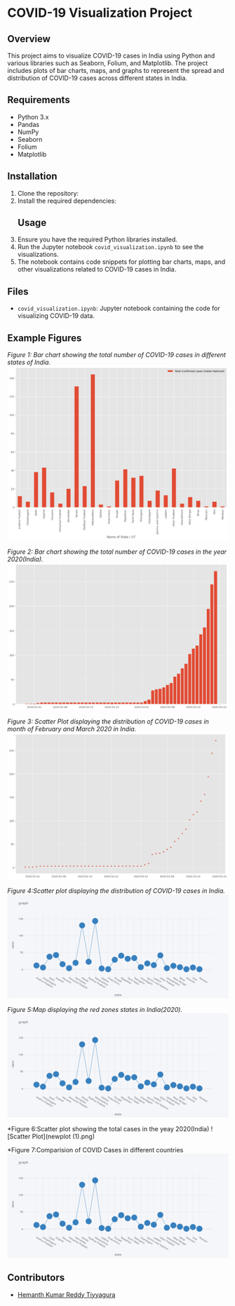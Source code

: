 # COVID-19 Visualization Project

## Overview
This project aims to visualize COVID-19 cases in India using Python and various libraries such as Seaborn, Folium, and Matplotlib. The project includes plots of bar charts, maps, and graphs to represent the spread and distribution of COVID-19 cases across different states in India.

## Requirements
- Python 3.x
- Pandas
- NumPy
- Seaborn
- Folium
- Matplotlib

## Installation
1. Clone the repository:
2. Install the required dependencies:
   ## Usage
1. Ensure you have the required Python libraries installed.
2. Run the Jupyter notebook `covid_visualization.ipynb` to see the visualizations.
3. The notebook contains code snippets for plotting bar charts, maps, and other visualizations related to COVID-19 cases in India.

## Files
- `covid_visualization.ipynb`: Jupyter notebook containing the code for visualizing COVID-19 data.

## Example Figures

*Figure 1: Bar chart showing the total number of COVID-19 cases in different states of India.*
![Bar Chart](1.png)

*Figure 2: Bar chart showing the total number of COVID-19 cases in the year 2020(India).*
![Bar Chart](2.png)

*Figure 3: Scatter Plot displaying the distribution of COVID-19 cases in month of February and March 2020 in India.*
![Bar Chart](3.png)

*Figure 4:Scatter plot displaying the distribution of COVID-19 cases in India.*
![Scatter Plot](newplot.png)

*Figure 5:Map displaying the red zones states in India(2020).*
![Scatter Plot](newplot.png)

*Figure 6:Scatter plot showing the total cases in the yeay 2020(India)
![Scatter Plot](newplot (1).png)

*Figure 7:Comparision of COVID Cases in different countries
![Scatter Plot](newplot.png)


## Contributors
- [Hemanth Kumar Reddy Tiyyagura](https://github.com/nanihemanth)

